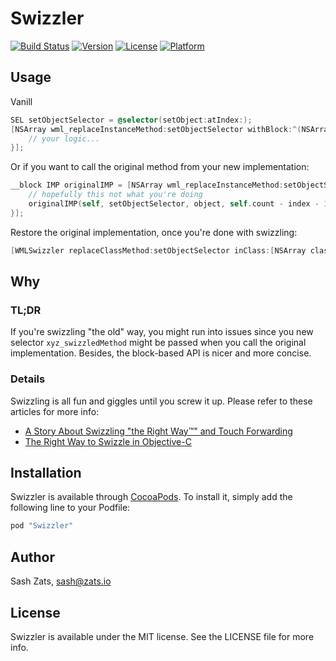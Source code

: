 # Swizzler

[![Build Status](https://travis-ci.org/Wondermall/Swizzler.svg?branch=master&style=flat)](https://travis-ci.org/Wondermall/Swizzler)
[![Version](https://img.shields.io/cocoapods/v/Swizzler.svg?style=flat)](http://cocoapods.org/pods/Swizzler)
[![License](https://img.shields.io/cocoapods/l/Swizzler.svg?style=flat)](http://cocoapods.org/pods/Swizzler)
[![Platform](https://img.shields.io/cocoapods/p/Swizzler.svg?style=flat)](http://cocoapods.org/pods/Swizzler)


## Usage

Vanill

```objectivec
SEL setObjectSelector = @selector(setObject:atIndex:);
[NSArray wml_replaceInstanceMethod:setObjectSelector withBlock:^(NSArray *self, id object, NSInteger index){
	// your logic...
}];
```

Or if you want to call the original method from your new implementation:

```objectivec
__block IMP originalIMP = [NSArray wml_replaceInstanceMethod:setObjectSelector withBlock:^(NSArray *self, id object, NSInteger index){
	// hopefully this not what you're doing
	originalIMP(self, setObjectSelector, object, self.count - index - 1);
}];
```

Restore the original implementation, once you're done with swizzling:

```objectivec
[WMLSwizzler replaceClassMethod:setObjectSelector inClass:[NSArray class] withImplementation:originalIMP];
```


## Why

### TL;DR

If you're swizzling "the old" way, you might run into issues since you new selector `xyz_swizzledMethod` might be passed when you call the original implementation. Besides, the block-based API is nicer and more concise.

### Details

Swizzling is all fun and giggles until you screw it up. Please refer to these articles for more info:

* [A Story About Swizzling "the Right Way™" and Touch Forwarding](http://petersteinberger.com/blog/2014/a-story-about-swizzling-the-right-way-and-touch-forwarding/)
* [The Right Way to Swizzle in Objective-C](http://blog.newrelic.com/2014/04/16/right-way-to-swizzle/)



## Installation

Swizzler is available through [CocoaPods](http://cocoapods.org). To install
it, simply add the following line to your Podfile:

```ruby
pod "Swizzler"
```

## Author

Sash Zats, sash@zats.io

## License

Swizzler is available under the MIT license. See the LICENSE file for more info.
